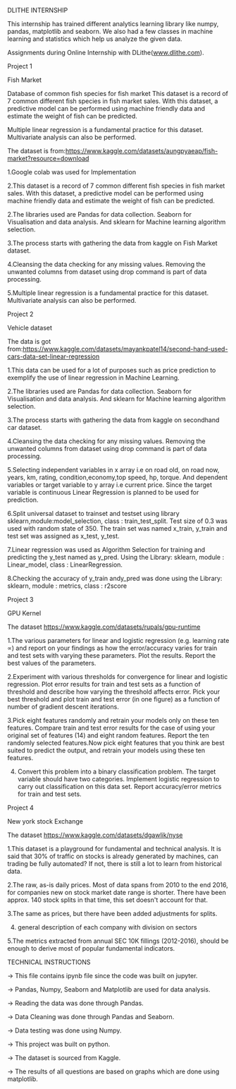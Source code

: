 DLITHE INTERNSHIP

This internship has trained  different analytics learning library like numpy, pandas, matplotlib and seaborn.
We also had a few classes in machine learning and statistics which help us analyze the given data.

Assignments during Online Internship with DLithe(www.dlithe.com).

Project 1

Fish Market 

Database of common fish species for fish market
This dataset is a record of 7 common different fish species in fish market sales. With this dataset, a predictive model can be performed using machine friendly data and estimate the weight of fish can be predicted.

Multiple linear regression is a fundamental practice for this dataset. Multivariate analysis can also be performed.

The dataset is from:https://www.kaggle.com/datasets/aungpyaeap/fish-market?resource=download

1.Google colab was used for Implementation

2.This dataset is a record of 7 common different fish species in fish market sales. With this dataset, a predictive model can be performed using machine friendly data and estimate the weight of fish can be predicted.

2.The libraries used are Pandas for data collection. Seaborn for Visualisation and data analysis. And sklearn for Machine learning algorithm selection.

3.The process starts with gathering the data from kaggle on Fish Market dataset.

4.Cleansing the data checking for any missing values. Removing the unwanted columns from dataset using drop command is part of data processing.

5.Multiple linear regression is a fundamental practice for this dataset. Multivariate analysis can also be performed.


Project 2

Vehicle dataset

The data is got from:https://www.kaggle.com/datasets/mayankpatel14/second-hand-used-cars-data-set-linear-regression

1.This data can be used for a lot of purposes such as price prediction to exemplify the use of linear regression in Machine Learning.

2.The libraries used are Pandas for data collection. Seaborn for Visualisation and data analysis. And sklearn for Machine learning algorithm selection.

3.The process starts with gathering the data from kaggle on secondhand car dataset.

4.Cleansing the data checking for any missing values. Removing the unwanted columns from dataset using drop command is part of data processing.

5.Selecting independent variables in x array i.e on road old, on road now, years, km, rating, condition,economy,top speed, hp, torque. And dependent variables or target variable to y array i.e current price. Since the target variable is continuous Linear Regression is planned to be used for prediction.

6.Split universal dataset to trainset and testset using library sklearn,module:model_selection, class : train_test_split. Test size of 0.3 was used with random state of 350. The train set was named x_train, y_train and test set was assigned as x_test, y_test.

7.Linear regression was used as Algorithm Selection for training and predicting the y_test named as y_pred. Using the Library: sklearn, module : Linear_model, class : LinearRegression.

8.Checking the accuracy of y_train andy_pred was done using the Library: sklearn, module : metrics, class : r2score

Project 3

GPU Kernel

The dataset https://www.kaggle.com/datasets/rupals/gpu-runtime

1.The various parameters for linear and logistic regression (e.g. learning rate ∝) and report on your findings as how the error/accuracy varies for train and test sets with varying these parameters. Plot the results. Report the best values of the parameters.

2.Experiment with various thresholds for convergence for linear and logistic regression. Plot error results for train and test sets as a function of threshold and describe how varying the threshold affects error. Pick your best threshold and plot train and test error (in one figure) as a function of number of gradient descent iterations.

3.Pick eight features randomly and retrain your models only on these ten features. Compare train and test error results for the case of using your original set of features (14) and eight random features. Report the ten randomly selected features.Now pick eight features that you think are best suited to predict the output, and retrain your models using these ten features. 

4. Convert this problem into a binary classification problem. The target variable should have two categories. Implement logistic regression to carry out classification on this data set. Report accuracy/error metrics for train and test sets.


Project 4

New york stock Exchange

The dataset https://www.kaggle.com/datasets/dgawlik/nyse

1.This dataset is a playground for fundamental and technical analysis. It is said that 30% of traffic on stocks is already generated by machines, can trading be fully automated? If not, there is still a lot to learn from historical data.

2.The raw, as-is daily prices. Most of data spans from 2010 to the end 2016, for companies new on stock market date range is shorter. There have been approx. 140 stock splits in that time, this set doesn't account for that.

3.The same as prices, but there have been added adjustments for splits.

4. general description of each company with division on sectors

5.The metrics extracted from annual SEC 10K fillings (2012-2016), should be enough to derive most of popular fundamental indicators.



TECHNICAL INSTRUCTIONS

-> This file contains ipynb file since the code was built on jupyter.

-> Pandas, Numpy, Seaborn and Matplotlib are used for data analysis.

-> Reading the data was done through Pandas.

-> Data Cleaning was done through Pandas and Seaborn.

-> Data testing was done using Numpy.

-> This project was built on python.

-> The dataset is sourced from Kaggle.

-> The results of all questions are based on graphs which are done using matplotlib.




